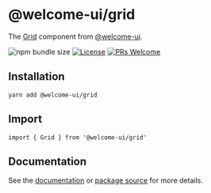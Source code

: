 # @welcome-ui/grid

The [Grid](https://welcome-ui.com/components/grid) component from [@welcome-ui](https://welcome-ui.com).

![npm bundle size](https://img.shields.io/bundlephobia/minzip/@welcome-ui/grid) [![License](https://img.shields.io/npm/l/welcome-ui.svg)](https://github.com/WTTJ/welcome-ui/blob/main/LICENSE) [![PRs Welcome](https://img.shields.io/badge/PRs-welcome-mediumspringgreen.svg)](ttps://github.com/WTTJ/welcome-ui/blob/main/CONTRIBUTING.mdx)

## Installation

    yarn add @welcome-ui/grid

## Import

    import { Grid } from '@welcome-ui/grid'

## Documentation

See the [documentation](https://welcome-ui.com/components/grid) or [package source](https://github.com/WTTJ/welcome-ui/tree/main/packages/Grid) for more details.
